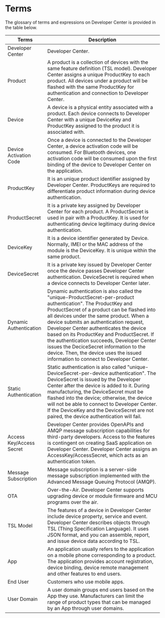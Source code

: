 # Terms

The glossary of terms and expressions on Developer Center is provided in the table below.

| Terms | Description |
|-------|-------------|
| Developer Center | Developer Center. |
| Product | A product is a collection of devices with the same feature definition (TSL model). Developer Center assigns a unique ProductKey to each product. All devices under a product will be flashed with the same ProductKey for authentication and connection to Developer Center. |
| Device | A device is a physical entity associated with a product. Each device connects to Developer Center with a unique DeviceKey and ProductKey assigned to the product it is associated with. |
| Device Activation Code | Once a device is connected to the Developer Center, a device activation code will be consumed. For Bluetooth devices, one activation code will be consumed upon the first binding of the device to Developer Center on the application. |
| ProductKey | It is an unique product identifier assigned by Developer Center. ProductKeys are required to differentiate product information during device authentication. |
| ProductSecret | It is a private key assigned by Developer Center for each product. A ProductSecret is used in pair with a ProductKey. It is used for authenticating device legitimacy during device authentication. |
| DeviceKey | It is a device identifier generated by Device. Normally, IMEI or the MAC address of the module is the DeviceKey. It is unique within the same product. |
| DeviceSecret | It is a private key issued by Developer Center once the device passes Developer Center authentication. DeviceSecret is required when a device connects to Developer Center later. |
| Dynamic Authentication | Dynamic authentication is also called the "unique-ProductSecret-per-product authentication". The ProductKey and ProductSecret of a product can be flashed into all devices under the same product. When a device submits an authentication request, Developer Center authenticates the device based on its ProductKey and ProductSecret. If the authentication succeeds, Developer Center issues the DeciceSecret information to the device. Then, the device uses the issued information to connect to Developer Center. |
| Static Authentication | Static authentication is also called "unique-DeviceSecret-per-device authentication". The DeviceSecret is issued by the Developer Center after the device is added to it. During manufacturing, the DeviceSecret must be flashed into the device; otherwise, the device will not be able to connect to Developer Center. If the DeviceKey and the DeviceSecret are not paired, the device authentication will fail. |
| Access Key/Access Secret | Developer Center provides OpenAPIs and AMQP message subscription capabilities for third-party developers. Access to the features is contingent on creating SaaS application on Developer Center. Developer Center assigns an AccessKey/AccessSecret, which acts as an authentication token. |
| Message Subscription | Message subscription is a server-side message subscription implemented with the Advanced Message Queuing Protocol (AMQP). |
| OTA | Over-the-Air. Developer Center supports upgrading device or module firmware and MCU programs over the air. |
| TSL Model | The features of a device in Developer Center include device property, service and event. Developer Center describes objects through TSL (Thing Specification Language). It uses JSON format, and you can assemble, report, and issue device data according to TSL. |
| App | An application usually refers to the application on a mobile phone corresponding to a product. The application provides account registration, device binding, device remote management and other features to end users. |
| End User | Customers who use mobile apps. |
| User Domain | A user domain groups end users based on the App they use. Manufacturers can limit the range of product types that can be managed by an App through user domains. |